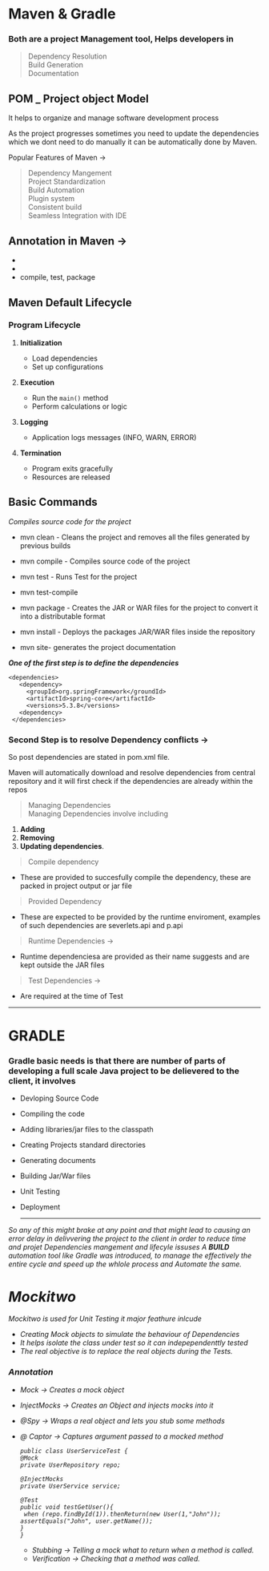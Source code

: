# Maven & Gradle

### Both are a project Management tool, Helps developers in
> Dependency Resolution</br>
> Build Generation</br>
> Documentation</br>


## POM _ Project object Model
It helps to organize and manage software development process

As the project progresses sometimes you need to update the dependencies which we dont need to do manually it can be
automatically done by Maven.

Popular Features of Maven ->
> Dependency Mangement</br>
> Project Standardization</br>
> Build Automation</br>
> Plugin system</br>
> Consistent build</br>
> Seamless Integration with IDE</br>

## Annotation in Maven ->
 - <Dependency>
 - <plugin>
 - compile, test, package
 



## Maven Default Lifecycle
### Program Lifecycle

1. **Initialization**
   - Load dependencies
   - Set up configurations

2. **Execution**
   - Run the `main()` method
   - Perform calculations or logic

3. **Logging**
   - Application logs messages (INFO, WARN, ERROR)

4. **Termination**
   - Program exits gracefully
   - Resources are released


## Basic Commands 
<I>Compiles source code for the project</I>
* mvn clean - Cleans the project and removes all the files generated by previous builds
+ mvn compile - Compiles source code of the project
- mvn test - Runs Test for the project
+ mvn test-compile 
- mvn package - Creates the JAR or WAR files for the project to convert it into a distributable format
* mvn install - Deploys the packages JAR/WAR files inside the repository
- mvn site- generates the project documentation

<b><I>One of the first step is to define the dependencies</I></b> 
```Dependency
<dependencies>
   <dependency>
     <groupId>org.springFramework</groundId>
     <artifactId>spring-core</artifactId>
     <versions>5.3.8</versions>
   <dependency>
 </dependencies>
```

 ### Second Step is to resolve Dependency conflicts ->
So post dependencies are stated in pom.xml file. 

Maven will automatically download and resolve dependencies from central repository and it will first check if the dependencies are already within the repos

> Managing Dependencies <br>
 Managing Dependencies involve including<br>
 1. **Adding**<br>
 2. **Removing**<br>
 3. **Updating dependencies**. <br>

> Compile dependency<br> 
- These are provided to succesfully compile the dependency, these are packed in project
                      output or jar file

> Provided Dependency<br>
* These are expected to be provided by the runtime enviroment, examples of such dependencies
are severlets.api and p.api

> Runtime Dependencies -> <br>
* Runtime dependenciesa are provided as their name suggests and are kept outside the JAR
files

> Test Dependencies -> <br>
* Are required at the time of Test

 -------------------------------------------------------------------------------------------------

 # GRADLE

### Gradle basic needs is that there are number of parts of developing a full scale Java project to be delievered to the client, it involves

* Devloping Source Code
* Compiling the code
* Adding libraries/jar files to the classpath
* Creating Projects standard directories
* Generating documents
* Building Jar/War files
* Unit Testing
* Deployment

  -----------------------------
  
<I>So any of this might brake at any point and that might lead to causing an error delay in delivvering the project to the client in order to reduce time and projet<I>
Dependencies mangement and lifecyle issuses
A <b>BUILD</b> automation tool like Gradle was introduced, to manage the effectively the entire cycle and speed up the whlole process and Automate the same.

# Mockitwo

  Mockitwo is used for Unit Testing it major feathure inlcude
  * Creating Mock objects to simulate the behaviour of Dependencies
  * It helps isolate the class under test so it can indepependenttly tested
  * The real objective is to replace the real objects during the Tests.

### Annotation
* Mock -> Creates a mock object
* InjectMocks -> Creates an Object and injects mocks into it
* @Spy -> Wraps a real object and lets you stub some methods
* @ Captor -> Captures argument passed to a mocked method

  ```
  public class UserServiceTest {
  @Mock
  private UserRepository repo;

  @InjectMocks
  private UserService service;

  @Test
  public void testGetUser(){
   when (repo.findById(1)).thenReturn(new User(1,"John"));
  assertEquals("John", user.getName());
  }
  }
  ```
  * Stubbing -> Telling a mock what to return when a method is called.
  * Verification -> Checking that a method was called.
 
    
